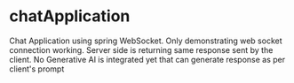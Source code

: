 # chatApplication
Chat Application using spring WebSocket. Only demonstrating web socket connection working. Server side is returning same response sent by the client. No Generative AI is integrated yet that can generate response as per client's prompt
